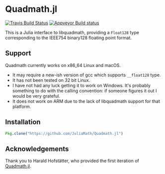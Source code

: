 # Quadmath.jl

[![Travis Build Status](https://travis-ci.org/JuliaMath/Quadmath.jl.svg?branch=master)](https://travis-ci.org/JuliaMath/Quadmath.jl)
[![Appveyor Build status](https://ci.appveyor.com/api/projects/status/wx46vbwmu2ey5qkj/branch/master?svg=true)](https://ci.appveyor.com/project/simonbyrne/quadmath-jl/branch/master)

This is a Julia interface to libquadmath, providing a `Float128` type corresponding to the IEEE754 binary128 floating point format.

## Support

Quadmath currently works on x86_64 Linux and macOS.

- It may require a new-ish version of gcc which supports `__float128` type.
- It has not been tested on 32 bit Linux.
- I have not had any luck getting it to work on Windows. It's probably something to do with the calling convention: if someone figures it out I would be very grateful.
- It does not work on ARM due to the lack of libquadmath support for that platform.

## Installation
```julia
Pkg.clone("https://github.com/JuliaMath/Quadmath.jl")
```

## Acknowledgements

Thank you to Harald Hofstätter, who provided the first iteration of [Quadmath.jl](https://github.com/HaraldHofstaetter/Quadmath.jl).
